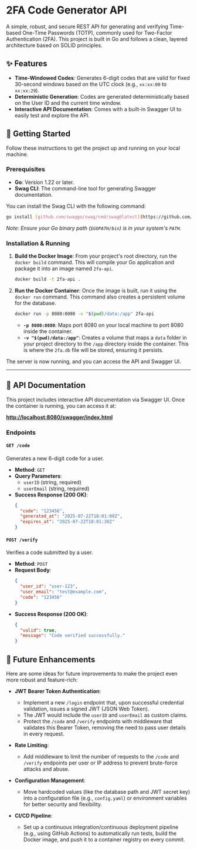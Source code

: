 # 2FA Code Generator API

A simple, robust, and secure REST API for generating and verifying Time-based One-Time Passwords (TOTP), commonly used for Two-Factor Authentication (2FA). This project is built in Go and follows a clean, layered architecture based on SOLID principles.

## ✨ Features

- **Time-Windowed Codes**: Generates 6-digit codes that are valid for fixed 30-second windows based on the UTC clock (e.g., `xx:xx:00` to `xx:xx:29`).
- **Deterministic Generation**: Codes are generated deterministically based on the User ID and the current time window.
- **Interactive API Documentation**: Comes with a built-in Swagger UI to easily test and explore the API.

## 🚀 Getting Started

Follow these instructions to get the project up and running on your local machine.

### Prerequisites

- **Go**: Version 1.22 or later.
- **Swag CLI**: The command-line tool for generating Swagger documentation.

You can install the Swag CLI with the following command:
```bash
go install [github.com/swaggo/swag/cmd/swag@latest](https://github.com/swaggo/swag/cmd/swag@latest)
```
*Note: Ensure your Go binary path (`$GOPATH/bin`) is in your system's `PATH`.*

### Installation & Running

1.  **Build the Docker Image**:
    From your project's root directory, run the `docker build` command. This will compile your Go application and package it into an image named `2fa-api`.
    ```bash
    docker build -t 2fa-api .
    ```

2.  **Run the Docker Container**:
    Once the image is built, run it using the `docker run` command. This command also creates a persistent volume for the database.
    ```bash
    docker run -p 8080:8080 -v "$(pwd)/data:/app" 2fa-api
    ```
    - **`-p 8080:8080`**: Maps port 8080 on your local machine to port 8080 inside the container.
    - **`-v "$(pwd)/data:/app"`**: Creates a volume that maps a `data` folder in your project directory to the `/app` directory inside the container. This is where the `2fa.db` file will be stored, ensuring it persists.

The server is now running, and you can access the API and Swagger UI.

---

## 📖 API Documentation

This project includes interactive API documentation via Swagger UI. Once the container is running, you can access it at:

**[http://localhost:8080/swagger/index.html](http://localhost:8080/swagger/index.html)**


### Endpoints

#### `GET /code`

Generates a new 6-digit code for a user.

-   **Method**: `GET`
-   **Query Parameters**:
    -   `userID` (string, required)
    -   `userEmail` (string, required)
-   **Success Response (200 OK)**:
    ```json
    {
      "code": "123456",
      "generated_at": "2025-07-22T18:01:00Z",
      "expires_at": "2025-07-22T18:01:30Z"
    }
    ```

#### `POST /verify`

Verifies a code submitted by a user.

-   **Method**: `POST`
-   **Request Body**:
    ```json
    {
      "user_id": "user-123",
      "user_email": "test@example.com",
      "code": "123456"
    }
    ```
-   **Success Response (200 OK)**:
    ```json
    {
      "valid": true,
      "message": "Code verified successfully."
    }
    ```

## 🔮 Future Enhancements

Here are some ideas for future improvements to make the project even more robust and feature-rich:

-   **JWT Bearer Token Authentication**:
    -   Implement a new `/login` endpoint that, upon successful credential validation, issues a signed JWT (JSON Web Token).
    -   The JWT would include the `userID` and `userEmail` as custom claims.
    -   Protect the `/code` and `/verify` endpoints with middleware that validates this Bearer Token, removing the need to pass user details in every request.

-   **Rate Limiting**:
    -   Add middleware to limit the number of requests to the `/code` and `/verify` endpoints per user or IP address to prevent brute-force attacks and abuse.

-   **Configuration Management**:
    -   Move hardcoded values (like the database path and JWT secret key) into a configuration file (e.g., `config.yaml`) or environment variables for better security and flexibility.

-   **CI/CD Pipeline**:
    -   Set up a continuous integration/continuous deployment pipeline (e.g., using GitHub Actions) to automatically run tests, build the Docker image, and push it to a container registry on every commit.
